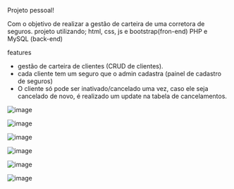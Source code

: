 Projeto pessoal!

Com o objetivo de realizar a gestão de carteira de uma corretora de seguros.
projeto utilizando;
html, css, js e bootstrap(fron-end)
PHP e MySQL (back-end)

features
- gestão de carteira de clientes (CRUD de clientes).
- cada cliente tem um seguro que o admin cadastra (painel de cadastro de seguros)
- O cliente só pode ser inativado/cancelado uma vez, caso ele seja cancelado de novo, é realizado um update na tabela de cancelamentos.


![image](https://github.com/user-attachments/assets/8633058a-655b-4de3-9356-3adf74ad8dc9)

![image](https://github.com/user-attachments/assets/0abbe3a5-ddc4-4e06-ba75-483c3bb7c647)

![image](https://github.com/user-attachments/assets/5c88dfe5-99be-48ad-8c21-4a01f0319495)

![image](https://github.com/user-attachments/assets/5516dc68-fa9f-4660-ac93-1d689eba6b8c)

![image](https://github.com/user-attachments/assets/4b212cd8-99cc-46ee-82c0-4b82abb3b05e)

![image](https://github.com/user-attachments/assets/76127f4b-9c74-4332-aef7-45bb249b1adc)

